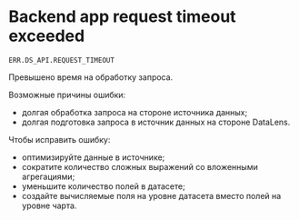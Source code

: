 # Backend app request timeout exceeded

`ERR.DS_API.REQUEST_TIMEOUT`

Превышено время на обработку запроса.

Возможные причины ошибки:

* долгая обработка запроса на стороне источника данных;
* долгая подготовка запроса в источник данных на стороне DataLens.

Чтобы исправить ошибку:

* оптимизируйте данные в источнике;
* сократите количество сложных выражений со вложенными агрегациями;
* уменьшите количество полей в датасете;
* создайте вычисляемые поля на уровне датасета вместо полей на уровне чарта.